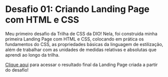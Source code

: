 # Desafio 01: Criando Landing Page com HTML e CSS

Meu primeiro desafio da Trilha de CSS da DIO! Nela, foi construida minha primeira Landing Page com HTML e CSS, colocando em prática os fundamentos do CSS, as propriedades básicas da linguagem de estilização, além de trabalhar com as unidades de medidas relativas e absolutas que aprendi ao longo da trilha.

[Clique aqui](https://striderry.github.io/trilha-css-desafio-01/) para acessar o resultado final da Landing Page criada a partir do desafio!
 
